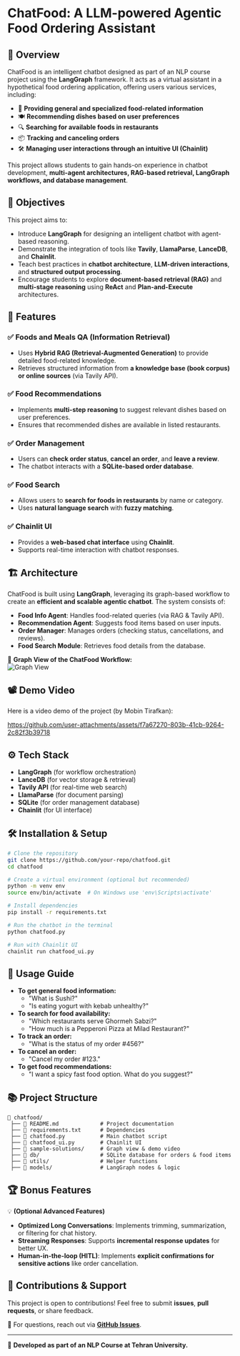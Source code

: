 # ChatFood: A LLM-powered Agentic Food Ordering Assistant

## 📌 Overview
ChatFood is an intelligent chatbot designed as part of an NLP course project using the **LangGraph** framework. It acts as a virtual assistant in a hypothetical food ordering application, offering users various services, including:
 
- 📖 **Providing general and specialized food-related information**
- 🍽️ **Recommending dishes based on user preferences**
- 🔍 **Searching for available foods in restaurants**
- 📦 **Tracking and canceling orders**
- 🛠️ **Managing user interactions through an intuitive UI (Chainlit)**

This project allows students to gain hands-on experience in chatbot development, **multi-agent architectures, RAG-based retrieval, LangGraph workflows, and database management**.

## 🎯 Objectives
This project aims to:
- Introduce **LangGraph** for designing an intelligent chatbot with agent-based reasoning.
- Demonstrate the integration of tools like **Tavily**, **LlamaParse**, **LanceDB**, and **Chainlit**.
- Teach best practices in **chatbot architecture**, **LLM-driven interactions**, and **structured output processing**.
- Encourage students to explore **document-based retrieval (RAG)** and **multi-stage reasoning** using **ReAct** and **Plan-and-Execute** architectures.

## 🚀 Features
### ✅ Foods and Meals QA (Information Retrieval)
- Uses **Hybrid RAG (Retrieval-Augmented Generation)** to provide detailed food-related knowledge.
- Retrieves structured information from **a knowledge base (book corpus) or online sources** (via Tavily API).

### ✅ Food Recommendations
- Implements **multi-step reasoning** to suggest relevant dishes based on user preferences.
- Ensures that recommended dishes are available in listed restaurants.

### ✅ Order Management
- Users can **check order status**, **cancel an order**, and **leave a review**.
- The chatbot interacts with a **SQLite-based order database**.

### ✅ Food Search
- Allows users to **search for foods in restaurants** by name or category.
- Uses **natural language search** with **fuzzy matching**.

### ✅ Chainlit UI
- Provides a **web-based chat interface** using **Chainlit**.
- Supports real-time interaction with chatbot responses.

## 🏗️ Architecture
ChatFood is built using **LangGraph**, leveraging its graph-based workflow to create an **efficient and scalable agentic chatbot**. The system consists of:
- **Food Info Agent**: Handles food-related queries (via RAG & Tavily API).
- **Recommendation Agent**: Suggests food items based on user inputs.
- **Order Manager**: Manages orders (checking status, cancellations, and reviews).
- **Food Search Module**: Retrieves food details from the database.

📌 **Graph View of the ChatFood Workflow:**  
![Graph View](sample-solution/final-graph.jpeg)

## 📽️ Demo Video
Here is a video demo of the project (by Mobin Tirafkan):


https://github.com/user-attachments/assets/f7a67270-803b-41cb-9264-2c82f3b39718


## ⚙️ Tech Stack
- **LangGraph** (for workflow orchestration)
- **LanceDB** (for vector storage & retrieval)
- **Tavily API** (for real-time web search)
- **LlamaParse** (for document parsing)
- **SQLite** (for order management database)
- **Chainlit** (for UI interface)

## 🛠️ Installation & Setup
```sh
# Clone the repository
git clone https://github.com/your-repo/chatfood.git
cd chatfood

# Create a virtual environment (optional but recommended)
python -m venv env
source env/bin/activate  # On Windows use 'env\Scripts\activate'

# Install dependencies
pip install -r requirements.txt

# Run the chatbot in the terminal
python chatfood.py

# Run with Chainlit UI
chainlit run chatfood_ui.py
```

## 🏁 Usage Guide
- **To get general food information:**
  - "What is Sushi?"
  - "Is eating yogurt with kebab unhealthy?"
- **To search for food availability:**
  - "Which restaurants serve Ghormeh Sabzi?"
  - "How much is a Pepperoni Pizza at Milad Restaurant?"
- **To track an order:**
  - "What is the status of my order #456?"
- **To cancel an order:**
  - "Cancel my order #123."
- **To get food recommendations:**
  - "I want a spicy fast food option. What do you suggest?"

## 📚 Project Structure
```
📂 chatfood/
 ├── 📜 README.md             # Project documentation
 ├── 📜 requirements.txt      # Dependencies
 ├── 📜 chatfood.py           # Main chatbot script
 ├── 📜 chatfood_ui.py        # Chainlit UI
 ├── 📂 sample-solutions/     # Graph view & demo video
 ├── 📂 db/                   # SQLite database for orders & food items
 ├── 📂 utils/                # Helper functions
 ├── 📂 models/               # LangGraph nodes & logic
```

## 🏆 Bonus Features
💡 **(Optional Advanced Features)**
- **Optimized Long Conversations**: Implements trimming, summarization, or filtering for chat history.
- **Streaming Responses**: Supports **incremental response updates** for better UX.
- **Human-in-the-loop (HITL)**: Implements **explicit confirmations for sensitive actions** like order cancellation.

## 🤝 Contributions & Support
This project is open to contributions! Feel free to submit **issues**, **pull requests**, or share feedback.

📩 For questions, reach out via **[GitHub Issues](https://github.com/your-repo/chatfood/issues)**.

---
🔗 **Developed as part of an NLP Course at Tehran University.**
